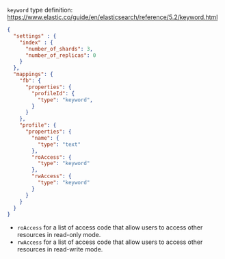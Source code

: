 
`keyword` type definition: https://www.elastic.co/guide/en/elasticsearch/reference/5.2/keyword.html


```json
{
  "settings" : {
    "index" : {
      "number_of_shards": 3,
      "number_of_replicas": 0
    }
  },
  "mappings": {
    "fb": {
      "properties": {
        "profileId": {
          "type": "keyword",
        }
      }
    },
    "profile": {
      "properties": {
        "name": {
          "type": "text"
        },
        "roAccess": {
          "type": "keyword"
        },
        "rwAccess": {
          "type": "keyword"
        }
      }
    }
  }
}
```

- `roAccess` for a list of access code that allow users to access other resources in read-only mode.
- `rwAccess` for a list of access code that allow users to access other resources in read-write mode.
